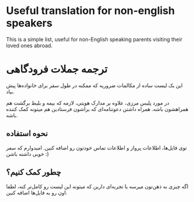 # Useful translation for non-english speakers
This is a simple list, useful for non-English speaking parents visiting their loved ones abroad.
# ترجمه جملات فرودگاهی 
این یک لیست ساده از مکالمات ضروریه که ممکنه در طول سفر برای خانواده‌ها پیش بیاد.

در مورد پلیس مرزی، علاوه بر مدارک هویتی، لازمه که بیمه و بلیط برگشت هم همراهشون باشه. همراه داشتن دعوتنامه‌ای که براشون فرستادین هم میتونه کمک کننده باشه.


## نحوه استفاده
توی فایل‌ها، اطلاعات پرواز و اطلاعات تماس خودتون رو اضافه کنین. امیدوارم که سفر خوبی داشته باشن :)


## چطور کمک کنیم؟
اگه چیزی به ذهن‌تون میرسه یا تجربه‌ای دارین که میتونه این لیست رو کامل‌تر کنه، لطفا اون رو به فایل‌ها اضافه کنین.
